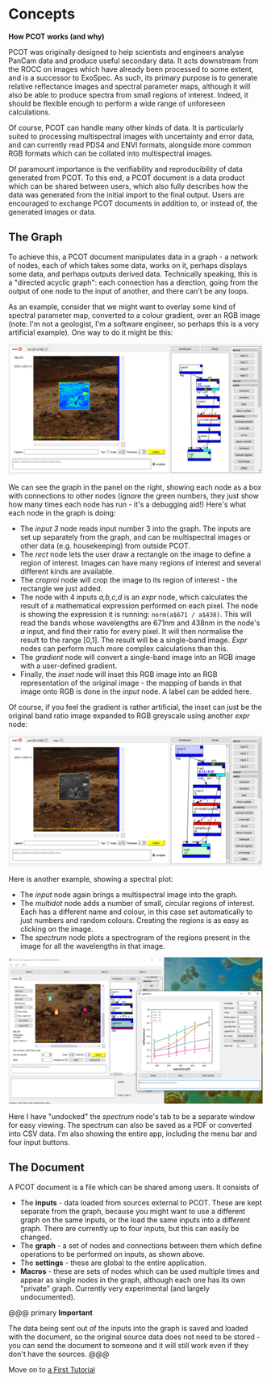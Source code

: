 # Concepts

**How PCOT works (and why)**

PCOT was originally designed to help scientists and engineers analyse PanCam
data and produce useful secondary data. It acts downstream from the ROCC on
images which have already been processed to some extent, and is a successor to
ExoSpec. As such, its primary purpose is to generate relative reflectance
images and spectral parameter maps, although it will also be able to produce
spectra from small regions of interest. Indeed, it should be flexible enough
to perform a wide range of unforeseen calculations.

Of course, PCOT can handle many other kinds of data. It is particularly suited
to processing multispectral images with uncertainty and error data, and can
currently read PDS4 and ENVI formats, alongside more common RGB formats
which can be collated into multispectral images.

Of paramount importance is the verifiability and reproducibility of data
generated from PCOT. To this end, a PCOT document is a data product which can
be shared between users, which also fully describes how the data was generated
from the initial import to the final output. Users are encouraged to exchange
PCOT documents in addition to, or instead of, the generated images or data.

## The Graph

To achieve this, a PCOT document manipulates data in a graph - a network of
nodes, each of which takes some data, works on it, perhaps displays some
data, and perhaps outputs derived data. 
Technically speaking, this is a "directed acyclic graph": each connection
has a direction, going from the output of one node to the input
of another, and there can't be any loops.

As an example, consider that we might want
to overlay some kind of spectral parameter map, converted to a colour
gradient, over an RGB image (note: I'm not a geologist, I'm a software
engineer, so perhaps this is a very artificial example). One way to do it
might be this:

![!An example graph](671438grad.png)

We can see the graph in the panel on the right, showing each node as a box
with connections to other nodes (ignore the green numbers, they just show
how many times each node has run - it's a debugging aid!)
Here's what each node in the graph is doing:

* The *input 3* node reads input number 3 into the graph. The inputs are set up separately from the graph,
and can be multispectral images or other data (e.g. housekeeping) from outside PCOT.
* The *rect* node lets the user draw a rectangle on the image to define a region of interest. Images
can have many regions of interest and several different kinds are available.
* The *croproi* node will crop the image to its region of interest - the rectangle we just added.
* The node with 4 inputs *a,b,c,d* is an *expr* node, which 
calculates the result of a mathematical expression performed on each pixel. The node is showing the expression it is running: ```norm(a$671 / a$438)```.
This will read the bands whose wavelengths are 671nm and 438nm in the node's *a* input, and find their ratio for every pixel.
It will then normalise the result
to the range [0,1]. The result will be a single-band image. *Expr* nodes can perform much more complex calculations than this.
* The *gradient* node will convert a single-band image into an RGB image with a user-defined gradient.
* Finally, the *inset* node will inset this RGB image into an RGB representation of the original image - the mapping of bands in
that image onto RGB is done in the *input* node. A label can be added here.

Of course, if you feel the gradient is rather artificial, the inset can just
be the original band ratio image expanded to RGB greyscale using another
*expr* node:

![!Using a greyscale inset](671438grey.png)

Here is another example, showing a spectral plot:

* The *input* node again brings a multispectral image into the graph.
* The *multidot* node adds a number of small, circular regions of interest. Each has a different name and colour, in this case set
automatically to just numbers and random colours. Creating the regions is
as easy as clicking on the image.
* The *spectrum* node plots a spectrogram of the regions present in the image for all the wavelengths in that image.

![!Spectrogram example](spec.png)

Here I have "undocked" the *spectrum* node's tab to be a separate window for easy viewing. The spectrum can also be saved as a PDF
or converted into CSV data. I'm also showing the entire app, including the menu bar and four input buttons.

## The Document
A PCOT document is a file which can be shared among users. It consists of 

* The **inputs** - data loaded from sources external to PCOT. These are kept
separate from the graph, because you might want to use a different graph on
the same inputs, or the load the same inputs into a different graph. There are
currently up to four inputs, but this can easily be changed. 
* The **graph** - a set of nodes and connections between them which define
operations to be performed on inputs, as shown above.
* The **settings** - these are global to the entire application.
* **Macros** - these are sets of nodes which can be used multiple times and
appear as single nodes in the graph, although each one has its own "private"
graph. Currently very experimental (and largely undocumented).

@@@ primary
**Important**

The data being sent out of the inputs into the graph is saved
and loaded with the document, so the original source data does not need
to be stored - you can send the document to someone and it will still work
even if they don't have the sources.
@@@

Move on to [a First Tutorial](../tutorial)
